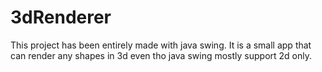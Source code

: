 # 3dRenderer
This project has been entirely made with java swing. It is a small app that can render any shapes in 3d even tho java swing mostly support 2d only.
